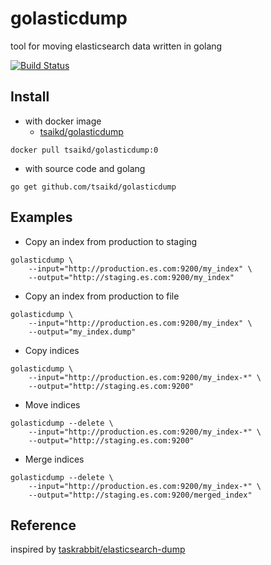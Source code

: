 # golasticdump
tool for moving elasticsearch data written in golang

[![Build Status](https://travis-ci.org/tsaikd/golasticdump.svg?branch=master)](https://travis-ci.org/tsaikd/golasticdump)

## Install
* with docker image
	* [tsaikd/golasticdump](https://registry.hub.docker.com/u/tsaikd/golasticdump/)
```
docker pull tsaikd/golasticdump:0
```
* with source code and golang
```
go get github.com/tsaikd/golasticdump
```

## Examples

* Copy an index from production to staging
```
golasticdump \
	--input="http://production.es.com:9200/my_index" \
	--output="http://staging.es.com:9200/my_index"
```

* Copy an index from production to file
```
golasticdump \
	--input="http://production.es.com:9200/my_index" \
	--output="my_index.dump"
```

* Copy indices
```
golasticdump \
	--input="http://production.es.com:9200/my_index-*" \
	--output="http://staging.es.com:9200"
```

* Move indices
```
golasticdump --delete \
	--input="http://production.es.com:9200/my_index-*" \
	--output="http://staging.es.com:9200"
```

* Merge indices
```
golasticdump --delete \
	--input="http://production.es.com:9200/my_index-*" \
	--output="http://staging.es.com:9200/merged_index"
```

## Reference

inspired by [taskrabbit/elasticsearch-dump](https://github.com/taskrabbit/elasticsearch-dump)
